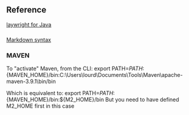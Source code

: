
## Reference
[laywright for Java](https://playwright.dev/java/)


### 
[Markdown syntax](https://www.markdownguide.org/basic-syntax/)

### MAVEN

To "activate" Maven, from the CLI:
export PATH=${PATH}:${MAVEN_HOME}/bin:C:\Users\lourd\Documents\Tools\Maven\apache-maven-3.9.1\bin/bin

Which is equivalent to:
export PATH=${PATH}:${MAVEN_HOME}/bin:${M2_HOME}/bin
But you need to have defined M2_HOME first in this case
